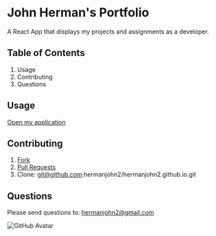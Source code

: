 # John Herman's Portfolio

A React App that displays my projects and assignments as a developer.

## Table of Contents

1. Usage
2. Contributing
3. Questions

## Usage

[Open my application](https://hermanjohn2.github.io/)

## Contributing

1. [Fork](https://github.com/hermanjohn2/hermanjohn2.github.io)
2. [Pull Requests](https://github.com/hermanjohn2/hermanjohn2.github.io/pulls)
3. Clone: git@github.com:hermanjohn2/hermanjohn2.github.io.git

## Questions

Please send questions to: hermanjohn2@gmail.com

![GitHub Avatar](https://avatars0.githubusercontent.com/u/57771371?v=4)
